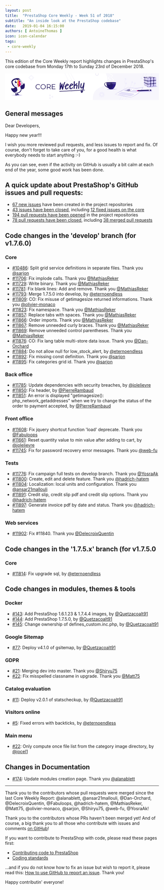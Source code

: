 ```yaml
---
layout: post
title:  "PrestaShop Core Weekly - Week 51 of 2018"
subtitle: "An inside look at the PrestaShop codebase"
date:   2019-01-04 16:15:00
authors: [ AntoineThomas ]
icon: icon-calendar
tags:
 - core-weekly
---
```


This edition of the Core Weekly report highlights changes in PrestaShop's core codebase from Monday 17th to Sunday 23rd of December 2018.

![Core Weekly banner](/assets/images/2018/12/banner-core-weekly.jpg)


## General messages

Dear Developers,

Happy new year!!!

I wish you more reviewed pull requests, and less issues to report and fix. Of course, don't forget to take care of you, for a good health is what everybody needs to start anything :-)

As you can see, even if the activity on GitHub is usually a bit calm at each end of the year, some good work has been done.


## A quick update about PrestaShop's GitHub issues and pull requests:

- [67 new issues](https://github.com/search?q=org%3APrestaShop+is%3Apublic++-repo%3Aprestashop%2Fprestashop.github.io++is%3Aissue+created%3A2018-12-17..2018-12-23) have been created in the project repositories
- [43 issues have been closed](https://github.com/search?q=org%3APrestaShop+is%3Apublic++-repo%3Aprestashop%2Fprestashop.github.io++is%3Aissue+closed%3A2018-12-17..2018-12-23), including [12 fixed issues on the core](https://github.com/search?q=org%3APrestaShop+is%3Apublic++-repo%3Aprestashop%2Fprestashop.github.io++is%3Aissue+label%3Afixed+closed%3A2018-12-17..2018-12-23)
- [194 pull requests have been opened](https://github.com/search?q=org%3APrestaShop+is%3Apublic++-repo%3Aprestashop%2Fprestashop.github.io++is%3Apr+created%3A2018-12-17..2018-12-23) in the project repositories
- [78 pull requests have been closed](https://github.com/search?q=org%3APrestaShop+is%3Apublic++-repo%3Aprestashop%2Fprestashop.github.io++is%3Apr+closed%3A2018-12-17..2018-12-23), including [38 merged pull requests](https://github.com/search?q=org%3APrestaShop+is%3Apublic++-repo%3Aprestashop%2Fprestashop.github.io++is%3Apr+merged%3A2018-12-17..2018-12-23)

## Code changes in the 'develop' branch (for v1.7.6.0)

### Core

* [#10486](https://github.com/PrestaShop/PrestaShop/pull/10486): Split grid service definitions in separate files. Thank you [@sarjon](https://github.com/sarjon)
* [#11706](https://github.com/PrestaShop/PrestaShop/pull/11706): Fix implode calls. Thank you [@MathiasReker](https://github.com/MathiasReker)
* [#11729](https://github.com/PrestaShop/PrestaShop/pull/11729): Write binary. Thank you [@MathiasReker](https://github.com/MathiasReker)
* [#11781](https://github.com/PrestaShop/PrestaShop/pull/11781): Fix blank lines: Add and remove. Thank you [@MathiasReker](https://github.com/MathiasReker)
* [#11793](https://github.com/PrestaShop/PrestaShop/pull/11793): Merge 1.7.5.0 into develop, by [@eternoendless](https://github.com/eternoendless)
* [#11809](https://github.com/PrestaShop/PrestaShop/pull/11809): CO: Fix misuse of getimagesize returned informations. Thank you [@olivier-monaco](https://github.com/olivier-monaco)
* [#11823](https://github.com/PrestaShop/PrestaShop/pull/11823): Fix namespace. Thank you [@MathiasReker](https://github.com/MathiasReker)
* [#11857](https://github.com/PrestaShop/PrestaShop/pull/11857): Replace tabs with spaces. Thank you [@MathiasReker](https://github.com/MathiasReker)
* [#11866](https://github.com/PrestaShop/PrestaShop/pull/11866): Order imports. Thank you [@MathiasReker](https://github.com/MathiasReker)
* [#11867](https://github.com/PrestaShop/PrestaShop/pull/11867): Remove unneeded curly braces. Thank you [@MathiasReker](https://github.com/MathiasReker)
* [#11869](https://github.com/PrestaShop/PrestaShop/pull/11869): Remove unneeded control parentheses. Thank you [@MathiasReker](https://github.com/MathiasReker)
* [#11876](https://github.com/PrestaShop/PrestaShop/pull/11876): CO: Fix lang table multi-store data issue. Thank you [@Dan-Orchard](https://github.com/Dan-Orchard)
* [#11884](https://github.com/PrestaShop/PrestaShop/pull/11884): Do not allow null for low_stock_alert, by [@eternoendless](https://github.com/eternoendless)
* [#11892](https://github.com/PrestaShop/PrestaShop/pull/11892): Fix missing const definition. Thank you [@sarjon](https://github.com/sarjon)
* [#11895](https://github.com/PrestaShop/PrestaShop/pull/11895): Fix categories grid id. Thank you [@sarjon](https://github.com/sarjon)


### Back office

* [#11785](https://github.com/PrestaShop/PrestaShop/pull/11785): Update dependencies with security breaches, by [@jolelievre](https://github.com/jolelievre)
* [#11850](https://github.com/PrestaShop/PrestaShop/pull/11850): Fix header, by [@PierreRambaud](https://github.com/PierreRambaud)
* [#11851](https://github.com/PrestaShop/PrestaShop/pull/11851): An error is displayed "getimagesize(): php_network_getaddresses" when we try to change the status of the order to payment accepted, by [@PierreRambaud](https://github.com/PierreRambaud)


### Front office

* [#11608](https://github.com/PrestaShop/PrestaShop/pull/11608): Fix jquery shortcut function 'load' deprecate. Thank you [@Fabuloops](https://github.com/Fabuloops)
* [#11661](https://github.com/PrestaShop/PrestaShop/pull/11661): Reset quantity value to min value after adding to cart, by [@jolelievre](https://github.com/jolelievre)
* [#11745](https://github.com/PrestaShop/PrestaShop/pull/11745): Fix for password recovery error messages. Thank you [@web-fu](https://github.com/web-fu)


### Tests

* [#11776](https://github.com/PrestaShop/PrestaShop/pull/11776): Fix campaign full tests on develop branch. Thank you [@YosraAk](https://github.com/YosraAk)
* [#11800](https://github.com/PrestaShop/PrestaShop/pull/11800): Create, edit and delete feature. Thank you [@hadrich-hatem](https://github.com/hadrich-hatem)
* [#11804](https://github.com/PrestaShop/PrestaShop/pull/11804): Localization: local units and configuration. Thank you [@ansar21mallouli](https://github.com/ansar21mallouli)
* [#11891](https://github.com/PrestaShop/PrestaShop/pull/11891): Credit slip, credit slip pdf and credit slip options. Thank you [@hadrich-hatem](https://github.com/hadrich-hatem)
* [#11897](https://github.com/PrestaShop/PrestaShop/pull/11897): Generate invoice pdf by date and status. Thank you [@hadrich-hatem](https://github.com/hadrich-hatem)


### Web services

* [#11902](https://github.com/PrestaShop/PrestaShop/pull/11902): Fix #11840. Thank you [@DelecroixQuentin](https://github.com/DelecroixQuentin)


## Code changes in the '1.7.5.x' branch (for v1.7.5.0

### Core

* [#11814](https://github.com/PrestaShop/PrestaShop/pull/11814): Fix upgrade sql, by [@eternoendless](https://github.com/eternoendless)


## Code changes in modules, themes & tools


### Docker

* [#143](https://github.com/PrestaShop/docker/pull/143):  Add PrestaShop 1.6.1.23 & 1.7.4.4 images, by [@Quetzacoalt91](https://github.com/Quetzacoalt91)
* [#144](https://github.com/PrestaShop/docker/pull/144): Add PrestaShop 1.7.5.0, by [@Quetzacoalt91](https://github.com/Quetzacoalt91)
* [#145](https://github.com/PrestaShop/docker/pull/145): Change ownership of defines_custom.inc.php, by [@Quetzacoalt91](https://github.com/Quetzacoalt91)


### Google Sitemap

* [#77](https://github.com/PrestaShop/gsitemap/pull/77): Deploy v4.1.0 of gsitemap, by [@Quetzacoalt91](https://github.com/Quetzacoalt91)


### GDPR

* [#21](https://github.com/PrestaShop/psgdpr/pull/21): Merging dev into master. Thank you [@Shiryu75](https://github.com/Shiryu75)
* [#22](https://github.com/PrestaShop/psgdpr/pull/22): Fix misspelled classname in upgrade. Thank you [@Matt75](https://github.com/Matt75)


### Catalog evaluation

* [#11](https://github.com/PrestaShop/statscheckup/pull/11): Deploy v2.0.1 of statscheckup, by [@Quetzacoalt91](https://github.com/Quetzacoalt91)


### Visitors online

* [#5](https://github.com/PrestaShop/statslive/pull/5): Fixed errors with backticks, by [@eternoendless](https://github.com/eternoendless)


### Main menu

* [#22](https://github.com/PrestaShop/ps_mainmenu/pull/22): Only compute once file list from the category image directory, by [@jocel1](https://github.com/jocel1)


## Changes in Documentation

* [#174](https://github.com/PrestaShop/docs/pull/174): Update modules creation page. Thank you [@alanablett](https://github.com/alanablett)


<hr />

Thank you to the contributors whose pull requests were merged since the last Core Weekly Report: @alanablett, @ansar21mallouli, @Dan-Orchard, @DelecroixQuentin, @Fabuloops, @hadrich-hatem, @MathiasReker, @Matt75, @olivier-monaco, @sarjon, @Shiryu75, @web-fu, @YosraAk!

Thank you to the contributors whose PRs haven't been merged yet! And of course, a big thank you to all those who contribute with issues and comments [on GitHub](https://github.com/PrestaShop/PrestaShop)!

If you want to contribute to PrestaShop with code, please read these pages first:

 * [Contributing code to PrestaShop](https://devdocs.prestashop.com/1.7/contribute/contribution-guidelines/)
 * [Coding standards](https://devdocs.prestashop.com/1.7/development/coding-standards/)

...and if you do not know how to fix an issue but wish to report it, please read this: [How to use GitHub to report an issue](https://devdocs.prestashop.com/1.7/contribute/contribute-reporting-issues/). Thank you!

Happy contributin' everyone!
